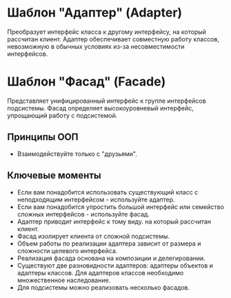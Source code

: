 # Шаблон "Адаптер" (Adapter)

Преобразует интерфейс класса к другому интерфейсу, на который рассчитан клиент. Адаптер обеспечивает совместную работу классов, невозможную в обычных условиях из-за несовместимости интерфейсов.

# Шаблон "Фасад" (Facade)

Представляет унифицированный интерфейс к группе интерфейсов подсистемы. Фасад определяет высокоуровневый интерфейс, упрощающий работу с подсистемой.

## Принципы ООП

* Взаимодействуйте только с "друзьями".

## Ключевые моменты

* Если вам понадобится использовать существующий класс с неподходящим интерфейсом - используйте адаптер.
* Если вам понадобится упростить большой интерфейс или семейство сложных интерфейсов - используйте фасад.
* Адаптер приводит интерфейс к тому виду. на который рассчитан клиент.
* Фасад изолирует клиента от сложной подсистемы.
* Объем работы по реализации адаптера зависит от размера и сложности целевого интерфейса.
* Реализация фасада основана на композиции и делегировании.
* Существуют две разновидности адаптеров: адаптеры объектов и адаптеры классов. Для адаптеров классов необходимо множественное наследование.
* Для подсистемы можно реализовать несколько фасадов.